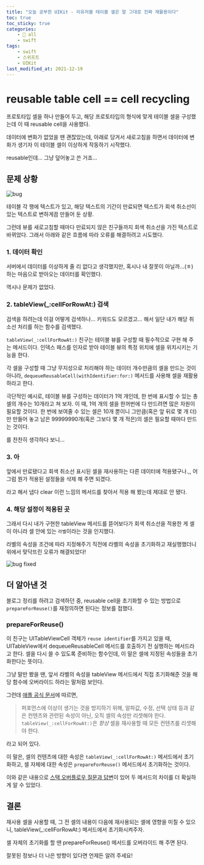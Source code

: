 ```yaml
---
title: "오늘 공부한 UIKit - 리유저블 테이블 셀은 말 그대로 진짜 재활용이다"
toc: true
toc_sticky: true
categories:
    - 📂 all
    - swift
tags:
    - swift
    - 스위프트
    - UIKit
last_modified_at: 2021-12-19
---
```


# reusable table cell == cell recycling

프로토타입 셀을 하나 만들어 두고, 해당 프로토타입의 형식에 맞게 테이블 셀을 구성했는데 이 때 reusable cell을 사용했다.

데이터에 변화가 없었을 땐 괜찮았는데, 아래로 당겨서 새로고침을 하면서 데이터에 변화가 생기자 이 테이블 셀이 이상하게 작동하기 시작했다.

reusable인데... 그냥 덮어놓고 쓴 거죠...

## 문제 상황

![bug](/assets/images/UIKit/uikit-9-bug.gif)

테이블 각 행에 텍스트가 있고, 해당 텍스트의 기간이 만료되면 텍스트가 회색 취소선이 있는 텍스트로 변하게끔 만들어 둔 상황.

그런데 뷰를 새로고침할 때마다 만료되지 않은 친구들까지 회색 취소선을 가진 텍스트로 바뀌었다. 그래서 아래와 같은 흐름에 따라 오류를 해결하려고 시도했다.

### 1. 데이터 확인

서버에서 데이터를 이상하게 줄 리 없다고 생각했지만, 혹시나 내 잘못이 아닐까...(ㅎ) 하는 마음으로 받아오는 데이터를 확인했다.

역시나 문제가 없었다.

### 2. tableView(_:cellForRowAt:) 검색

검색을 하려는데 이걸 어떻게 검색하나... 키워드도 모르겠고... 해서 일단 내가 해당 취소선 처리를 하는 함수를 검색했다.

`tableView(_:cellForRowAt:)` 친구는 테이블 뷰를 구성할 때 필수적으로 구현 해 주는 메서드이다. 인덱스 패스를 인자로 받아 테이블 뷰의 특정 위치에 셀을 위치시키는 기능을 한다.

각 셀을 구성할 때 그냥 무지성으로 처리해야 하는 데이터 개수만큼의 셀을 만드는 것이 아니라, `dequeueReusableCell(withIdentifier:for:)` 메서드를 사용해 셀을 재활용하라고 한다.

극단적인 예시로, 테이블 뷰를 구성하는 데이터가 1억 개인데, 한 번에 표시할 수 있는 총 셀의 개수는 10개라고 쳐 보자. 이 때, 1억 개의 셀을 한꺼번에 다 만드려면 많은 자원이 필요할 것이다. 한 번에 보여줄 수 있는 셀은 10개 뿐이니 그만큼(혹은 앞 뒤로 몇 개 더)만 만들어 놓고 남은 99999990개(혹은 그보다 몇 개 적은)의 셀은 필요할 때마다 만드는 것이다.

를 찬찬히 생각하다 보니...

### 3. 아

앞에서 만료됐다고 회색 취소선 표시된 셀을 재사용하는 다른 데이터에 적용됐구나.,, 어 그럼 뭔가 적용된 설정들을 삭제 해 주면 되겠다.

라고 해서 냅다 clear 이런 느낌의 메서드를 찾아서 적용 해 봤는데 제대로 안 됐다.

### 4. 해당 설정이 적용된 곳

그래서 다시 내가 구현한 tableView 메서드를 뜯어보다가 회색 취소선을 적용한 게 셀이 아니라 셀 안에 있는 `라벨`이라는 것을 인지했다.

라벨의 속성을 조건에 따라 지정해주기 직전에 라벨의 속성을 초기화하고 재실행했더니 위에서 맞닥뜨린 오류가 해결되었다!

![bug fixed](/assets/images/UIKit/uikit-9-bugfixed.gif)

## 더 알아낸 것

블로그 정리를 하려고 검색하던 중, reusable cell을 초기화할 수 있는 방법으로 `prepareForReuse()`를 재정의하면 된다는 정보를 접했다.

### prepareForReuse()

이 친구는 UITableViewCell 객체가 `reuse identifier`를 가지고 있을 때, UITableView에서 dequeueReusableCell 메서드를 호출하기 전 실행하는 메서드라고 한다. 셀을 다시 쓸 수 있도록 준비하는 함수인데, 이 말은 셀에 지정된 속성들을 초기화한다는 뜻이다.

그냥 말만 봤을 땐, 앞서 라벨의 속성을 tableView 메서드에서 직접 초기화해준 것을 해당 함수에 오버라이드 하라는 말처럼 보인다.

그런데 [애플 공식 문서](https://developer.apple.com/documentation/uikit/uitableviewcell/1623223-prepareforreuse/)에 따르면,

> 퍼포먼스에 이상이 생기는 것을 방지하기 위해, 알파값, 수정, 선택 상태 등과 같은 컨텐츠와 관련된 속성이 아닌, 오직 셀의 속성만 리셋해야 한다. <br>
> `tableView(_:cellForRowAt:)`은 *항상* 셀을 재사용할 때 모든 컨텐츠를 리셋해야 한다.

라고 되어 있다.

이 말은, 셀의 컨텐츠에 대한 속성은 `tableView(_:cellForRowAt:)` 메서드에서 초기화하고, 셀 자체에 대한 속성은 `prepareForReuse()` 메서드에서 초기화하는 것이다.

이와 같은 내용으로 [스택 오버플로우 질문과 답변](https://stackoverflow.com/questions/40773208/what-is-the-correct-way-to-use-prepareforreuse)이 있어 두 메서드의 차이를 더 확실하게 알 수 있었다.

## 결론

재사용 셀을 사용할 때, 그 전 셀의 내용이 다음에 재사용되는 셀에 영향을 미칠 수 있으니, tableView(_:cellForRowAt:) 메서드에서 초기화시켜주자.

셀 자체의 초기화를 할 땐 prepareForReuse() 메서드를 오버라이드 해 주면 된다.

잘못된 정보나 더 나은 방향이 있다면 언제든 알려 주세요!